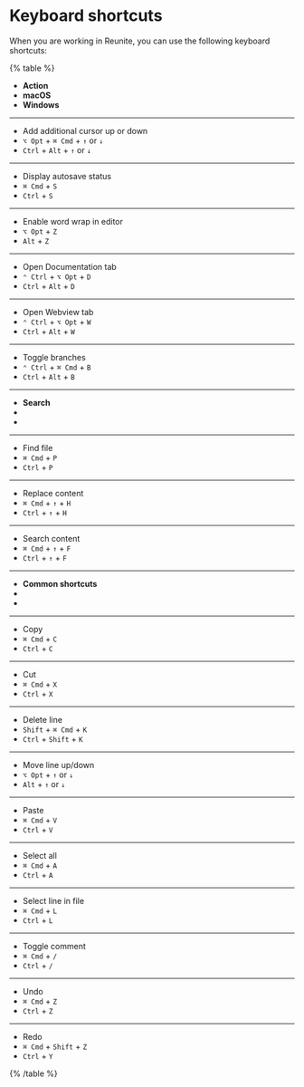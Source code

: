 # Keyboard shortcuts

When you are working in Reunite, you can use the following keyboard shortcuts:

{% table %}
* **Action**
* **macOS**
* **Windows**
---
* Add additional cursor up or down
* <kbd>`⌥ Opt`</kbd> + <kbd>`⌘ Cmd`</kbd> + <kbd>`↑`</kbd> or <kbd>`↓`</kbd>
* <kbd>`Ctrl`</kbd> + <kbd>`Alt`</kbd> + <kbd>`↑`</kbd> or <kbd>`↓`</kbd>
---
* Display autosave status
* <kbd>`⌘ Cmd`</kbd> + <kbd>`S`</kbd>
* <kbd>`Ctrl`</kbd> + <kbd>`S`</kbd>
---
* Enable word wrap in editor
* <kbd>`⌥ Opt`</kbd> + <kbd>`Z`</kbd>
* <kbd>`Alt`</kbd> + <kbd>`Z`</kbd>
---
* Open Documentation tab
* <kbd>`⌃ Ctrl`</kbd> + <kbd>`⌥ Opt`</kbd> + <kbd>`D`</kbd>
* <kbd>`Ctrl`</kbd> + <kbd>`Alt`</kbd> + <kbd>`D`</kbd>
---
* Open Webview tab
* <kbd>`⌃ Ctrl`</kbd> + <kbd>`⌥ Opt`</kbd> + <kbd>`W`</kbd>
* <kbd>`Ctrl`</kbd> + <kbd>`Alt`</kbd> + <kbd>`W`</kbd>
---
* Toggle branches
* <kbd>`⌃ Ctrl`</kbd> + <kbd>`⌘ Cmd`</kbd> + <kbd>`B`</kbd>
* <kbd>`Ctrl`</kbd> + <kbd>`Alt`</kbd> + <kbd>`B`</kbd>
---
* **Search**
*
*
---
* Find file
* <kbd>`⌘ Cmd`</kbd> + <kbd>`P`</kbd>
* <kbd>`Ctrl`</kbd> + <kbd>`P`</kbd>
---
* Replace content
* <kbd>`⌘ Cmd`</kbd> + <kbd>`↑`</kbd> + <kbd>`H`</kbd>
* <kbd>`Ctrl`</kbd> + <kbd>`↑`</kbd> + <kbd>`H`</kbd>
---
* Search content
* <kbd>`⌘ Cmd`</kbd> + <kbd>`↑`</kbd> + <kbd>`F`</kbd>
* <kbd>`Ctrl`</kbd> + <kbd>`↑`</kbd> + <kbd>`F`</kbd>
---
* **Common shortcuts**
*
*
---
* Copy
* <kbd>`⌘ Cmd`</kbd> + <kbd>`C`</kbd>
* <kbd>`Ctrl`</kbd> + <kbd>`C`</kbd>
---
* Cut
* <kbd>`⌘ Cmd`</kbd> + <kbd>`X`</kbd>
* <kbd>`Ctrl`</kbd> + <kbd>`X`</kbd>
---
* Delete line
* <kbd>`Shift`</kbd> + <kbd>`⌘ Cmd`</kbd> + <kbd>`K`</kbd>
* <kbd>`Ctrl`</kbd> + <kbd>`Shift`</kbd> + <kbd>`K`</kbd>
---
* Move line up/down
* <kbd>`⌥ Opt`</kbd> + <kbd>`↑`</kbd> or <kbd>`↓`</kbd>
* <kbd>`Alt`</kbd> + <kbd>`↑`</kbd> or <kbd>`↓`</kbd>
---
* Paste
* <kbd>`⌘ Cmd`</kbd> + <kbd>`V`</kbd>
* <kbd>`Ctrl`</kbd> + <kbd>`V`</kbd>
---
* Select all
* <kbd>`⌘ Cmd`</kbd> + <kbd>`A`</kbd>
* <kbd>`Ctrl`</kbd> + <kbd>`A`</kbd>
---
* Select line in file
* <kbd>`⌘ Cmd`</kbd> + <kbd>`L`</kbd>
* <kbd>`Ctrl`</kbd> + <kbd>`L`</kbd>
---
* Toggle comment
* <kbd>`⌘ Cmd`</kbd> + <kbd>`/`</kbd>
* <kbd>`Ctrl`</kbd> + <kbd>`/`</kbd>
---
* Undo
* <kbd>`⌘ Cmd`</kbd> + <kbd>`Z`</kbd>
* <kbd>`Ctrl`</kbd> + <kbd>`Z`</kbd>
---
* Redo
* <kbd>`⌘ Cmd`</kbd> + <kbd>`Shift`</kbd> + <kbd>`Z`</kbd>
* <kbd>`Ctrl`</kbd> + <kbd>`Y`</kbd>

{% /table %}

